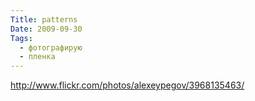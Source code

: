 ```yaml
---
Title: patterns
Date: 2009-09-30
Tags:
  - фотографирую
  - пленка
---
```


http://www.flickr.com/photos/alexeypegov/3968135463/